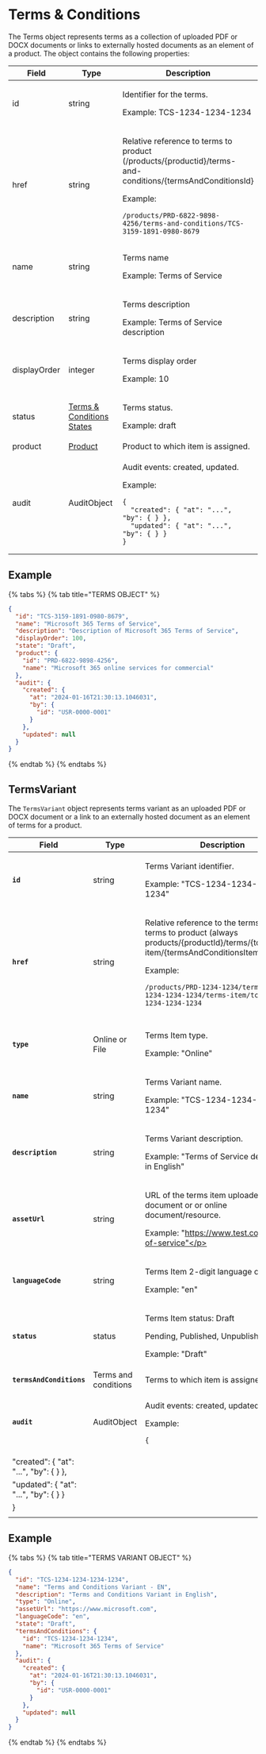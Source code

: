 # Terms & Conditions

The Terms object represents terms as a collection of uploaded PDF or DOCX documents or links to externally hosted documents as an element of a product. The object contains the following properties:

<table><thead><tr><th width="133">Field</th><th width="247">Type</th><th>Description</th></tr></thead><tbody><tr><td>id</td><td>string</td><td><p>Identifier for the terms.</p><p>Example: TCS-1234-1234-1234</p></td></tr><tr><td>href</td><td>string</td><td><p>Relative reference to terms to product (/products/{productid}/terms-and-conditions/{termsAndConditionsId}</p><p>Example:</p><pre class="language-json" data-line-numbers><code class="lang-json">/products/PRD-6822-9898-4256/terms-and-conditions/TCS-3159-1891-0980-8679
</code></pre></td></tr><tr><td>name</td><td>string</td><td><p>Terms name</p><p>Example: Terms of Service</p></td></tr><tr><td>description</td><td>string</td><td><p>Terms description</p><p>Example: Terms of Service description</p></td></tr><tr><td>displayOrder</td><td>integer</td><td><p>Terms display order</p><p>Example: 10</p></td></tr><tr><td>status</td><td><a href="./">Terms &#x26; Conditions States</a></td><td><p>Terms status.</p><p>Example: draft</p></td></tr><tr><td>product</td><td><a href="../product/">Product</a></td><td>Product to which item is assigned.</td></tr><tr><td>audit</td><td>AuditObject</td><td><p>Audit events: created, updated.</p><p>Example:</p><pre class="language-json" data-line-numbers><code class="lang-json">{
  "created": { "at": "...", "by": { } },
  "updated": { "at": "...", "by": { } }
}
</code></pre></td></tr></tbody></table>

## Example

{% tabs %}
{% tab title="TERMS OBJECT" %}
```json
{
  "id": "TCS-3159-1891-0980-8679",
  "name": "Microsoft 365 Terms of Service",
  "description": "Description of Microsoft 365 Terms of Service",
  "displayOrder": 100,
  "state": "Draft",
  "product": {
    "id": "PRD-6822-9898-4256",
    "name": "Microsoft 365 online services for commercial"
  },
  "audit": {
    "created": {
      "at": "2024-01-16T21:30:13.1046031",
      "by": {
        "id": "USR-0000-0001"
      }
    },
    "updated": null
  }
}
```
{% endtab %}
{% endtabs %}

## TermsVariant <a href="#termsvariant" id="termsvariant"></a>

The `TermsVariant` object represents terms variant as an uploaded PDF or DOCX document or a link to an externally hosted document as an element of terms for a product.

| Field                                  | Type                 | Description                                                                                                                                                                                                                                                                                                                           |
| -------------------------------------- | -------------------- | ------------------------------------------------------------------------------------------------------------------------------------------------------------------------------------------------------------------------------------------------------------------------------------------------------------------------------------- |
| **`id`**                               | string               | <p>Terms Variant identifier.</p><p>Example: "TCS-1234-1234-1234-1234"</p>                                                                                                                                                                                                                                                             |
| **`href`**                             | string               | <p>Relative reference to the terms item to terms to product (always products/{productId}/terms/{tcid}/terms-item/{termsAndConditionsItemId})</p><p>Example:</p><pre class="language-json" data-line-numbers><code class="lang-json">/products/PRD-1234-1234/terms/tcs-1234-1234-1234/terms-item/tcs-1234-1234-1234-1234
</code></pre> |
|                                        |                      |                                                                                                                                                                                                                                                                                                                                       |
| **`type`**                             | Online or File       | <p>Terms Item type.</p><p>Example: "Online"</p>                                                                                                                                                                                                                                                                                       |
| **`name`**                             | string               | <p>Terms Variant name.</p><p>Example: "TCS-1234-1234-1234-1234"</p>                                                                                                                                                                                                                                                                   |
| **`description`**                      | string               | <p>Terms Variant description.</p><p>Example: "Terms of Service description in English"</p>                                                                                                                                                                                                                                            |
| **`assetUrl`**                         | string               | <p>URL of the terms item uploaded document or or online document/resource.</p><p>Example: "https://www.test.com/terms-of-service"</p>                                                                                                                                                                                                 |
| **`languageCode`**                     | string               | <p>Terms Item 2-digit language code.</p><p>Example: "en"</p>                                                                                                                                                                                                                                                                          |
| **`status`**                           | status               | <p>Terms Item status: Draft</p><p>Pending, Published, Unpublished.</p><p>Example: "Draft"</p>                                                                                                                                                                                                                                         |
| **`termsAndConditions`**               | Terms and conditions | Terms to which item is assigned.                                                                                                                                                                                                                                                                                                      |
| **`audit`**                            | AuditObject          | <p>Audit events: created, updated.</p><p>Example:</p><pre class="language-json" data-line-numbers><code class="lang-json">{
</code></pre>                                                                                                                                                                                             |
| "created": { "at": "...", "by": { } }, |                      |                                                                                                                                                                                                                                                                                                                                       |
| "updated": { "at": "...", "by": { } }  |                      |                                                                                                                                                                                                                                                                                                                                       |
| }                                      |                      |                                                                                                                                                                                                                                                                                                                                       |
|                                        |                      |                                                                                                                                                                                                                                                                                                                                       |

## Example

{% tabs %}
{% tab title="TERMS VARIANT OBJECT" %}
```json
{
  "id": "TCS-1234-1234-1234-1234",
  "name": "Terms and Conditions Variant - EN",
  "description": "Terms and Conditions Variant in English",
  "type": "Online",
  "assetUrl": "https://www.microsoft.com",
  "languageCode": "en",
  "state": "Draft",
  "termsAndConditions": {
    "id": "TCS-1234-1234-1234",
    "name": "Microsoft 365 Terms of Service"
  },
  "audit": {
    "created": {
      "at": "2024-01-16T21:30:13.1046031",
      "by": {
        "id": "USR-0000-0001"
      }
    },
    "updated": null
  }
}
```
{% endtab %}
{% endtabs %}
